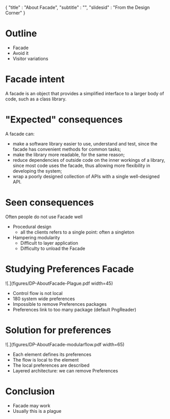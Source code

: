 {"title" : "About Facade","subtitle" : "","slidesid" : "From the Design Corner"}# Outline- Facade- Avoid it - Visitor variations# Facade intentA facade is an object that provides a simplified interface to a larger body of code, such as a class library.# "Expected" consequences A facade can:- make a software library easier to use, understand and test, since the facade has convenient methods for common tasks;- make the library more readable, for the same reason;- reduce dependencies of outside code on the inner workings of a library, since most code uses the facade, thus allowing more flexibility in developing the system;- wrap a poorly designed collection of APIs with a single well-designed API.# Seen consequencesOften people do not use Facade well- Procedural design  - all the clients refers to a single point: often a singleton- Hampering modularity  - Difficult to layer application   - Difficulty to unload the Facade# Studying Preferences Facade![.](figures/DP-AboutFacade-Plague.pdf width=45)- Control flow is not local- 180 system wide preferences - Impossible to remove Preferences packages- Preferences link to too many package \(default PngReader\)# Solution for preferences![.](figures/DP-AboutFacade-modularflow.pdf width=65)- Each element defines its preferences- The flow is local to the element- The local preferences are described- Layered architecture: we can remove Preferences # Conclusion- Facade may work - Usually this is a plague